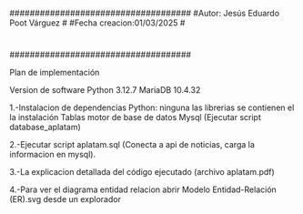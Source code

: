 ####################################
#Autor: Jesús Eduardo Poot Várguez #
#Fecha creacion:01/03/2025         #
#                                  #
####################################

Plan de implementación

Version de software
Python 3.12.7
MariaDB 10.4.32

1.-Instalacion de dependencias 
Python: ninguna las librerias se contienen el la instalación
Tablas motor de base de datos Mysql (Ejecutar script database_aplatam)

2.-Ejecutar script aplatam.sql (Conecta a api de noticias, carga la informacion en mysql).

3.-La explicacion detallada del código ejecutado (archivo aplatam.pdf)

4.-Para ver el diagrama entidad relacion abrir Modelo Entidad-Relación (ER).svg desde un explorador
